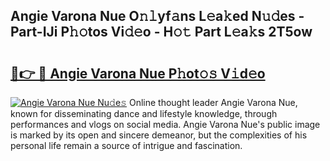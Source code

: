 ## Angie Varona Nue O𝚗𝚕yf𝚊ns L𝚎a𝚔ed N𝚞𝚍es - Part-IJi P𝚑𝚘tos Vi𝚍𝚎o - H𝚘𝚝 Part L𝚎a𝚔s 2T5ow

# <h2><a href="http://kf05vl.oniu.top/?m=Angie+Varona+Nue">🔗👉 🔴 Angie Varona Nue P𝚑ot𝚘𝚜 V𝚒d𝚎o</a></h2>

[![Angie Varona Nue Nu𝚍e𝚜](https://i.imgur.com/0qMVB7G.gif)](http://kf05vl.oniu.top/?m=Angie+Varona+Nue)
Online thought leader Angie Varona Nue, known for disseminating dance and lifestyle knowledge, through performances and vlogs on social media. Angie Varona Nue's public image is marked by its open and sincere demeanor, but the complexities of his personal life remain a source of intrigue and fascination.  
